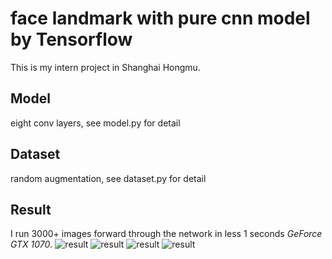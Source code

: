 # face landmark with pure cnn model by Tensorflow
This is my intern project in Shanghai Hongmu.

## Model
eight conv layers, see model.py for detail

## Dataset
random augmentation, see dataset.py for detail

## Result
I run 3000+ images forward through the network in less 1 seconds *GeForce GTX 1070*.
![result](https://github.com/JunrQ/face_landmark/blob/master/result_sample_0.jpg)
![result](https://github.com/JunrQ/face_landmark/blob/master/result_sample_1.jpg)
![result](https://github.com/JunrQ/face_landmark/blob/master/result_sample_2.jpg)
![result](https://github.com/JunrQ/face_landmark/blob/master/result_sample_3.jpg)